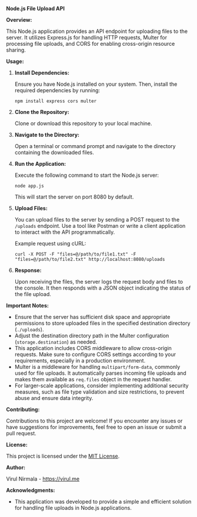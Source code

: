 
**Node.js File Upload API**

**Overview:**

This Node.js application provides an API endpoint for uploading files to the server. It utilizes Express.js for handling HTTP requests, Multer for processing file uploads, and CORS for enabling cross-origin resource sharing.

**Usage:**

1. **Install Dependencies:**

   Ensure you have Node.js installed on your system. Then, install the required dependencies by running:

   ```
   npm install express cors multer
   ```

2. **Clone the Repository:**

   Clone or download this repository to your local machine.

3. **Navigate to the Directory:**

   Open a terminal or command prompt and navigate to the directory containing the downloaded files.

4. **Run the Application:**

   Execute the following command to start the Node.js server:

   ```
   node app.js
   ```

   This will start the server on port 8080 by default.

5. **Upload Files:**

   You can upload files to the server by sending a POST request to the `/uploads` endpoint. Use a tool like Postman or write a client application to interact with the API programmatically.

   Example request using cURL:

   ```
   curl -X POST -F "files=@/path/to/file1.txt" -F "files=@/path/to/file2.txt" http://localhost:8080/uploads
   ```

6. **Response:**

   Upon receiving the files, the server logs the request body and files to the console. It then responds with a JSON object indicating the status of the file upload.

**Important Notes:**

- Ensure that the server has sufficient disk space and appropriate permissions to store uploaded files in the specified destination directory (`./uploads`).
- Adjust the destination directory path in the Multer configuration (`storage.destination`) as needed.
- This application includes CORS middleware to allow cross-origin requests. Make sure to configure CORS settings according to your requirements, especially in a production environment.
- Multer is a middleware for handling `multipart/form-data`, commonly used for file uploads. It automatically parses incoming file uploads and makes them available as `req.files` object in the request handler.
- For larger-scale applications, consider implementing additional security measures, such as file type validation and size restrictions, to prevent abuse and ensure data integrity.

**Contributing:**

Contributions to this project are welcome! If you encounter any issues or have suggestions for improvements, feel free to open an issue or submit a pull request.

**License:**

This project is licensed under the [MIT License](LICENSE).

**Author:**

Virul Nirmala - https://virul.me

**Acknowledgments:**

- This application was developed to provide a simple and efficient solution for handling file uploads in Node.js applications.
